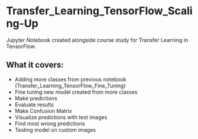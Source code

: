 # Transfer_Learning_TensorFlow_Scaling-Up
Jupyter Notebook created alongside course study for Transfer Learning in TensorFlow.


## What it covers:
* Adding more classes from previous notebook (Transfer_Learning_TensorFlow_Fine_Tuning)
* Fine tuning new model created from more classes
* Make predictions
* Evaluate results
* Make Confusion Matrix
* Visualize predictions with test images
* Find most wrong predictions
* Testing model on custom images
